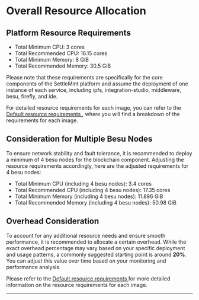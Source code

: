 # Overall Resource Allocation

## Platform Resource Requirements

- Total Minimum CPU: 3 cores
- Total Recommended CPU: 16.15 cores
- Total Minimum Memory: 8 GiB
- Total Recommended Memory: 30.5 GiB

Please note that these requirements are specifically for the core components of the SettleMint platform and assume the deployment of one instance of each service, including ipfs, integration-studio, middleware, besu, firefly, and ide.

For detailed resource requirements for each image, you can refer to the [Default resource requirements
](https://console.settlemint.com/documentation/docs/reference/resources/), where you will find a breakdown of the requirements for each image.

## Consideration for Multiple Besu Nodes

To ensure network stability and fault tolerance, it is recommended to deploy a minimum of 4 besu nodes for the blockchain component. Adjusting the resource requirements accordingly, here are the adjusted requirements for 4 besu nodes:

- Total Minimum CPU (including 4 besu nodes): 3.4 cores
- Total Recommended CPU (including 4 besu nodes): 17.35 cores
- Total Minimum Memory (including 4 besu nodes): 11.896 GiB
- Total Recommended Memory (including 4 besu nodes): 50.98 GiB

## Overhead Consideration

To account for any additional resource needs and ensure smooth performance, it is recommended to allocate a certain overhead. While the exact overhead percentage may vary based on your specific deployment and usage patterns, a commonly suggested starting point is around **20%**. You can adjust this value over time based on your monitoring and performance analysis.

Please refer to the [Default resource requirements
](https://console.settlemint.com/documentation/docs/reference/resources/) for more detailed information on the resource requirements for each image.

---
